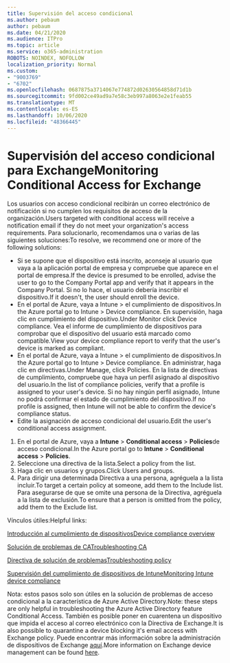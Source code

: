 ```yaml
---
title: Supervisión del acceso condicional
ms.author: pebaum
author: pebaum
ms.date: 04/21/2020
ms.audience: ITPro
ms.topic: article
ms.service: o365-administration
ROBOTS: NOINDEX, NOFOLLOW
localization_priority: Normal
ms.custom:
- "9003769"
- "6702"
ms.openlocfilehash: 0687875a3714067e774872d02630564858d71d1b
ms.sourcegitcommit: 9fd002ce49ad9a7e58c3eb997a8063e2e1feab55
ms.translationtype: MT
ms.contentlocale: es-ES
ms.lasthandoff: 10/06/2020
ms.locfileid: "48366445"
---
```

# <a name="monitoring-conditional-access-for-exchange"></a><span data-ttu-id="2627b-102">Supervisión del acceso condicional para Exchange</span><span class="sxs-lookup"><span data-stu-id="2627b-102">Monitoring Conditional Access for Exchange</span></span>

<span data-ttu-id="2627b-103">Los usuarios con acceso condicional recibirán un correo electrónico de notificación si no cumplen los requisitos de acceso de la organización.</span><span class="sxs-lookup"><span data-stu-id="2627b-103">Users targeted with conditional access will receive a notification email if they do not meet your organization's access requirements.</span></span> <span data-ttu-id="2627b-104">Para solucionarlo, recomendamos una o varias de las siguientes soluciones:</span><span class="sxs-lookup"><span data-stu-id="2627b-104">To resolve, we recommend one or more of the following solutions:</span></span>

- <span data-ttu-id="2627b-105">Si se supone que el dispositivo está inscrito, aconseje al usuario que vaya a la aplicación portal de empresa y compruebe que aparece en el portal de empresa.</span><span class="sxs-lookup"><span data-stu-id="2627b-105">If the device is presumed to be enrolled, advise the user to go to the Company Portal app and verify that it appears in the Company Portal.</span></span> <span data-ttu-id="2627b-106">Si no lo hace, el usuario debería inscribir el dispositivo.</span><span class="sxs-lookup"><span data-stu-id="2627b-106">If it doesn't, the user should enroll the device.</span></span>
- <span data-ttu-id="2627b-107">En el portal de Azure, vaya a Intune > el cumplimiento de dispositivos.</span><span class="sxs-lookup"><span data-stu-id="2627b-107">In the Azure portal go to Intune > Device compliance.</span></span> <span data-ttu-id="2627b-108">En supervisión, haga clic en cumplimiento del dispositivo.</span><span class="sxs-lookup"><span data-stu-id="2627b-108">Under Monitor click Device compliance.</span></span> <span data-ttu-id="2627b-109">Vea el informe de cumplimiento de dispositivos para comprobar que el dispositivo del usuario está marcado como compatible.</span><span class="sxs-lookup"><span data-stu-id="2627b-109">View your device compliance report to verify that the user's device is marked as compliant.</span></span>
- <span data-ttu-id="2627b-110">En el portal de Azure, vaya a Intune > el cumplimiento de dispositivos.</span><span class="sxs-lookup"><span data-stu-id="2627b-110">In the Azure portal go to Intune > Device compliance.</span></span> <span data-ttu-id="2627b-111">En administrar, haga clic en directivas.</span><span class="sxs-lookup"><span data-stu-id="2627b-111">Under Manage, click Policies.</span></span> <span data-ttu-id="2627b-112">En la lista de directivas de cumplimiento, compruebe que haya un perfil asignado al dispositivo del usuario.</span><span class="sxs-lookup"><span data-stu-id="2627b-112">In the list of compliance policies, verify that a profile is assigned to your user's device.</span></span> <span data-ttu-id="2627b-113">Si no hay ningún perfil asignado, Intune no podrá confirmar el estado de cumplimiento del dispositivo.</span><span class="sxs-lookup"><span data-stu-id="2627b-113">If no profile is assigned, then Intune will not be able to confirm the device's compliance status.</span></span>
- <span data-ttu-id="2627b-114">Edite la asignación de acceso condicional del usuario.</span><span class="sxs-lookup"><span data-stu-id="2627b-114">Edit the user's conditional access assignment.</span></span>

1. <span data-ttu-id="2627b-115">En el portal de Azure, vaya a **Intune**  >  **Conditional access**  >  **Policies**de acceso condicional.</span><span class="sxs-lookup"><span data-stu-id="2627b-115">In the Azure portal go to **Intune** > **Conditional access** > **Policies**.</span></span>
2. <span data-ttu-id="2627b-116">Seleccione una directiva de la lista.</span><span class="sxs-lookup"><span data-stu-id="2627b-116">Select a policy from the list.</span></span>
3. <span data-ttu-id="2627b-117">Haga clic en usuarios y grupos.</span><span class="sxs-lookup"><span data-stu-id="2627b-117">Click Users and groups.</span></span>
4. <span data-ttu-id="2627b-118">Para dirigir una determinada Directiva a una persona, agréguela a la lista incluir.</span><span class="sxs-lookup"><span data-stu-id="2627b-118">To target a certain policy at someone, add them to the Include list.</span></span> <span data-ttu-id="2627b-119">Para asegurarse de que se omite una persona de la Directiva, agréguela a la lista de exclusión.</span><span class="sxs-lookup"><span data-stu-id="2627b-119">To ensure that a person is omitted from the policy, add them to the Exclude list.</span></span>

<span data-ttu-id="2627b-120">Vínculos útiles:</span><span class="sxs-lookup"><span data-stu-id="2627b-120">Helpful links:</span></span>

[<span data-ttu-id="2627b-121">Introducción al cumplimiento de dispositivos</span><span class="sxs-lookup"><span data-stu-id="2627b-121">Device compliance overview</span></span>](https://docs.microsoft.com/intune/device-compliance-get-started)

[<span data-ttu-id="2627b-122">Solución de problemas de CA</span><span class="sxs-lookup"><span data-stu-id="2627b-122">Troubleshooting CA</span></span>](https://docs.microsoft.com/intune/troubleshoot-conditional-access)

[<span data-ttu-id="2627b-123">Directiva de solución de problemas</span><span class="sxs-lookup"><span data-stu-id="2627b-123">Troubleshooting policy</span></span>](https://docs.microsoft.com/intune/troubleshoot-policies-in-microsoft-intune)

[<span data-ttu-id="2627b-124">Supervisión del cumplimiento de dispositivos de Intune</span><span class="sxs-lookup"><span data-stu-id="2627b-124">Monitoring Intune device compliance</span></span>](https://docs.microsoft.com/intune/compliance-policy-monitor)

<span data-ttu-id="2627b-125">Nota: estos pasos solo son útiles en la solución de problemas de acceso condicional a la característica de Azure Active Directory.</span><span class="sxs-lookup"><span data-stu-id="2627b-125">Note: these steps are only helpful in troubleshooting the Azure Active Directory feature Conditional Access.</span></span> <span data-ttu-id="2627b-126">También es posible poner en cuarentena un dispositivo que impida el acceso al correo electrónico con la Directiva de Exchange.</span><span class="sxs-lookup"><span data-stu-id="2627b-126">It is also possible to quarantine a device blocking it's email access with Exchange policy.</span></span> <span data-ttu-id="2627b-127">Puede encontrar más información sobre la administración de dispositivos de Exchange [aquí](<https://docs.microsoft.com/previous-versions/office/exchange-server-2010/ff959225(v=exchg.141>).</span><span class="sxs-lookup"><span data-stu-id="2627b-127">More information on Exchange device management can be found [here](<https://docs.microsoft.com/previous-versions/office/exchange-server-2010/ff959225(v=exchg.141>).</span></span>
